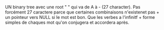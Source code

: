 UN binary tree avec une root " " qui va de A à - (27 character).
Pas forcément 27 caractere parce que certaines combinaisons n'existenet pas + un pointeur vers NULL si le mot est bon.
Que les verbes a l'infinitf + forme simples de chaques mot qu'on conjugera et accordera après. 
